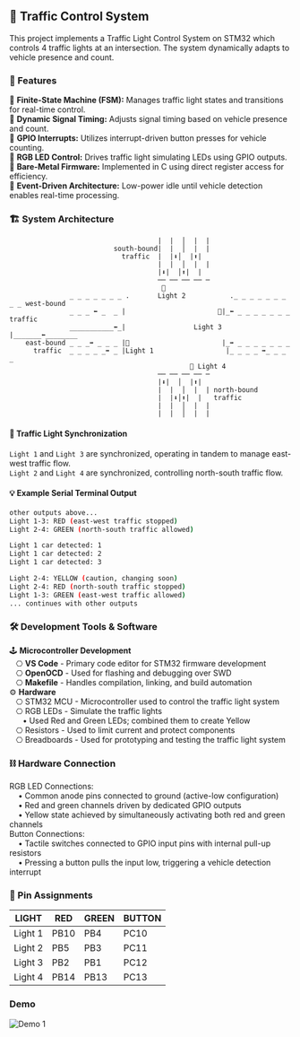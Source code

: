 ## 🚦 Traffic Control System

This project implements a Traffic Light Control System on STM32 which controls 4 traffic lights at an intersection. The system dynamically adapts to vehicle presence and count.

### 🔑 Features
🔹 **Finite-State Machine (FSM):** Manages traffic light states and transitions for real-time control.  
🔹 **Dynamic Signal Timing:** Adjusts signal timing based on vehicle presence and count.  
🔹 **GPIO Interrupts:** Utilizes interrupt-driven button presses for vehicle counting.  
🔹 **RGB LED Control:** Drives traffic light simulating LEDs using GPIO outputs.    
🔹 **Bare-Metal Firmware:** Implemented in C using direct register access for efficiency.  
🔹 **Event-Driven Architecture:** Low-power idle until vehicle detection enables real-time processing.    

### 🏗 System Architecture
```
                                     |  |  │  |  |
                          south-bound|  |  │  |  |
                            traffic  |  |⬇️│  |⬆️| 
                                     |  |  │  |  |
                                     |⬇️|  │⬆️|  |
                                     ── ── ── ── ─ 
                                      🚥 
               _ _ _ _ _ _ _ .       Light 2           ._ _ _ _ _ _ _ _ _ west-bound
               _ _ _ ⬅️ _  _ |                       🚦|_⬅️ _ _ _ _ _ _ _   traffic
               ___________⬅️_|                 Light 3 |_______⬅️________
    east-bound _ _ _➡️ _ _ _ |🚦                       |_➡️ _ _ _ _ _ _ _
      traffic  _ _ _ _ _➡️ _ |Light 1                  |_ _ _ _ ➡️_ _ _ _
                                             🚥 Light 4
                                     ── ── ── ── ─ 
                                     |⬇️|  │  |⬆️|
                                     |  |  │  |  | north-bound 
                                     |  |⬇️│⬆️|  |   traffic
                                     |  |  │  |  |
                                     |  |  │  |  |
```

#### 🔄 **Traffic Light Synchronization**   
`Light 1` and `Light 3` are synchronized, operating in tandem to manage east-west traffic flow.  
`Light 2` and `Light 4` are synchronized, controlling north-south traffic flow.  

#### 💡 **Example Serial Terminal Output**
```bash
other outputs above...
Light 1-3: RED (east-west traffic stopped)   
Light 2-4: GREEN (north-south traffic allowed) 

Light 1 car detected: 1
Light 1 car detected: 2
Light 1 car detected: 3

Light 2-4: YELLOW (caution, changing soon)
Light 2-4: RED (north-south traffic stopped)
Light 1-3: GREEN (east-west traffic allowed)
... continues with other outputs
```

### 🛠️ Development Tools & Software
🕹️ **Microcontroller Development**  
&nbsp;&nbsp;&nbsp;⎔ **VS Code** - Primary code editor for STM32 firmware development       
&nbsp;&nbsp;&nbsp;⎔ **OpenOCD** - Used for flashing and debugging over SWD     
&nbsp;&nbsp;&nbsp;⎔ **Makefile** - Handles compilation, linking, and build automation  
⚙️ **Hardware**    
&nbsp;&nbsp;&nbsp;⎔ STM32 MCU - Microcontroller used to control the traffic light system   
&nbsp;&nbsp;&nbsp;⎔ RGB LEDs - Simulate the traffic lights   
&nbsp;&nbsp;&nbsp;&nbsp;&nbsp;&nbsp;•  Used Red and Green LEDs; combined them to create Yellow  
&nbsp;&nbsp;&nbsp;⎔ Resistors - Used to limit current and protect components  
&nbsp;&nbsp;&nbsp;⎔ Breadboards - Used for prototyping and testing the traffic light system  

### ⛓️ Hardware Connection  
RGB LED Connections:   
&nbsp;&nbsp;&nbsp;&nbsp;• Common anode pins connected to ground (active-low configuration)   
&nbsp;&nbsp;&nbsp;&nbsp;• Red and green channels driven by dedicated GPIO outputs  
&nbsp;&nbsp;&nbsp;&nbsp;• Yellow state achieved by simultaneously activating both red and green channels  
Button Connections:  
&nbsp;&nbsp;&nbsp;&nbsp;• Tactile switches connected to GPIO input pins with internal pull-up resistors  
&nbsp;&nbsp;&nbsp;&nbsp;• Pressing a button pulls the input low, triggering a vehicle detection interrupt  

### 📍 Pin Assignments
|   LIGHT   |   RED     |   GREEN   |   BUTTON |
|-----------|-----------|-----------|----------|
|  Light 1  |   PB10    |    PB4    |   PC10   |
|  Light 2  |   PB5     |    PB3    |   PC11   |
|  Light 3  |   PB2     |    PB1    |   PC12   |
|  Light 4  |   PB14    |    PB13   |   PC13   |

### Demo
![Demo 1](./demo.gif)

